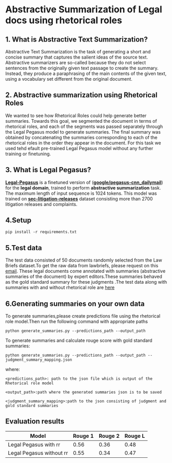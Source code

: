 
# Abstractive Summarization of Legal docs using rhetorical roles

## 1. What is Abstractive Text Summarization?
Abstractive Text Summarization is the task of generating a short and concise summary that captures the salient ideas of the source text. Abstractive summarizers are so-called because they do not select sentences from the originally given text passage to create the summary. Instead, they produce a paraphrasing of the main contents of the given text, using a vocabulary set different from the original document.


## 2. Abstractive summarization using Rhetorical Roles
We wanted to see  how Rhetorical Roles could help generate better summaries. Towards this goal, we segmented the document in terms
of rhetorical roles, and each of the segments was passed
separately through the Legal Pegasus model to generate summaries. The final summary was obtained by
concatenating the summaries corresponding to each of
the rhetorical roles in the order they appear in the document.
For
this task we used tehd efault pre-trained Legal Pegasus model without any further training or finetuning.

## 3. What is Legal Pegasus?
[**Legal-Pegasus**](https://huggingface.co/nsi319/legal-pegasus) is a finetuned version of ([**google/pegasus-cnn_dailymail**](https://huggingface.co/google/pegasus-cnn_dailymail)) for the **legal domain**, trained to perform **abstractive summarization** task. The maximum length of input sequence is 1024 tokens.
This model was trained on [**sec-litigation-releases**](https://www.sec.gov/litigation/litreleases.htm) dataset consisting more than 2700 litigation releases and complaints.

## 4.Setup
 ```pip install -r requirements.txt```

## 5.Test data

The test data consisted of 50 documents randomly selected from the
Law Briefs dataset.To  get the raw data from lawbriefs, please request on this [email](adityagor282@gmail.com).
These legal documents come annotated with summaries
(abstractive summaries of the document) by expert editors.These summaries behaved as the gold standard summary for these judgments .The test data along with summaries with and without rhetorical role are [here](gs://indianlegalbert/OPEN_SOURCED_FILES/Abstractive_summarization/abstractive_summaries_data.csv)

## 6.Generating summaries on your own data


 To generate summaries,please create predictions file using the rhetorical role model.Then 
 run the following command with appropriate paths
```
python generate_summaries.py --predictions_path --output_path
```

To generate summaries and calculate rouge score with gold standard summaries:
```
python generate_summaries.py --predictions_path --output_path --judgment_summary_mapping.json
```
where:

```<predictions_path>: path to the json file which is output of the Rhetorical role model```

```<output_path>:path where the generated summaries json is to be saved```

```<judgment_summary_mapping>:path to the json consisting of judgment and gold standard summaries```

## Evaluation results
| Model                   | Rouge 1 | Rouge 2 | Rouge L |
|-------------------------|---------|---------|---------|
|Legal Pegasus with rr    | 0.56    | 0.36    | 0.48    |
|Legal Pegasus without rr |0.55     | 0.34    | 0.47    |

